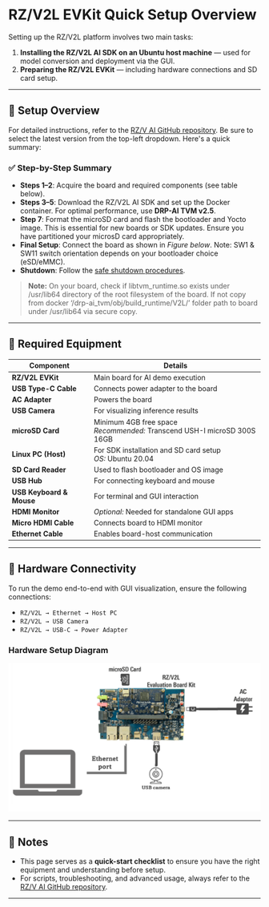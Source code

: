 
# RZ/V2L EVKit Quick Setup Overview

Setting up the RZ/V2L platform involves two main tasks:

1. **Installing the RZ/V2L AI SDK on an Ubuntu host machine** — used for model conversion and deployment via the GUI.
2. **Preparing the RZ/V2L EVKit** — including hardware connections and SD card setup.

---

## 🔧 Setup Overview

For detailed instructions, refer to the [RZ/V AI GitHub repository](https://renesas-rz.github.io/rzv_ai_sdk/latest/getting_started.html). Be sure to select the latest version from the top-left dropdown. Here's a quick summary:

### ✅ Step-by-Step Summary

- **Steps 1–2**: Acquire the board and required components (see table below).
- **Steps 3–5**: Download the RZ/V2L AI SDK and set up the Docker container. For optimal performance, use **DRP-AI TVM v2.5**.
- **Step 7**: Format the microSD card and flash the bootloader and Yocto image. This is essential for new boards or SDK updates. Ensure you have partitioned your microsD card appropriately.
- **Final Setup**: Connect the board as shown in *Figure below*. Note: SW1 & SW11 switch orientation depends on your bootloader choice (eSD/eMMC).
- **Shutdown**: Follow the [safe shutdown procedures](https://renesas-rz.github.io/rzv_ai_sdk/latest/appendix.html#A3).


> **Note:** On your board, check if libtvm_runtime.so exists under /usr/lib64 directory of the root filesystem of the board. If not copy from docker ‘/drp-ai_tvm/obj/build_runtime/V2L/’ folder path to board under /usr/lib64 via secure copy.

---

## 🧰 Required Equipment

| **Component**           | **Details**                                                                 |
|------------------------|------------------------------------------------------------------------------|
| **RZ/V2L EVKit**        | Main board for AI demo execution                                            |
| **USB Type-C Cable**    | Connects power adapter to the board                                         |
| **AC Adapter**          | Powers the board                                                            |
| **USB Camera**          | For visualizing inference results                                           |
| **microSD Card**        | Minimum 4GB free space<br>*Recommended:* Transcend USH-I microSD 300S 16GB  |
| **Linux PC (Host)**     | For SDK installation and SD card setup<br>*OS:* Ubuntu 20.04                |
| **SD Card Reader**      | Used to flash bootloader and OS image                                       |
| **USB Hub**             | For connecting keyboard and mouse                                           |
| **USB Keyboard & Mouse**| For terminal and GUI interaction                                            |
| **HDMI Monitor**        | *Optional:* Needed for standalone GUI apps                                  |
| **Micro HDMI Cable**    | Connects board to HDMI monitor                                              |
| **Ethernet Cable**      | Enables board-host communication                                            |

---

## 🔌 Hardware Connectivity

To run the demo end-to-end with GUI visualization, ensure the following connections:

- `RZ/V2L → Ethernet → Host PC`
- `RZ/V2L → USB Camera`
- `RZ/V2L → USB-C → Power Adapter`

### Hardware Setup Diagram

![Renesas TAO Integration Overview](../../docs/assets/RZ_V2L_HW_setup.png)

---

## 📌 Notes

- This page serves as a **quick-start checklist** to ensure you have the right equipment and understanding before setup.
- For scripts, troubleshooting, and advanced usage, always refer to the [RZ/V AI GitHub repository](https://renesas-rz.github.io/rzv_ai_sdk/latest/).

---

